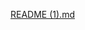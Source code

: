 
[README (1).md](https://github.com/KhushbooGupta2111/Data-Analysis-With-Automotive-Industry-Engage/files/8794139/README.1.md)
